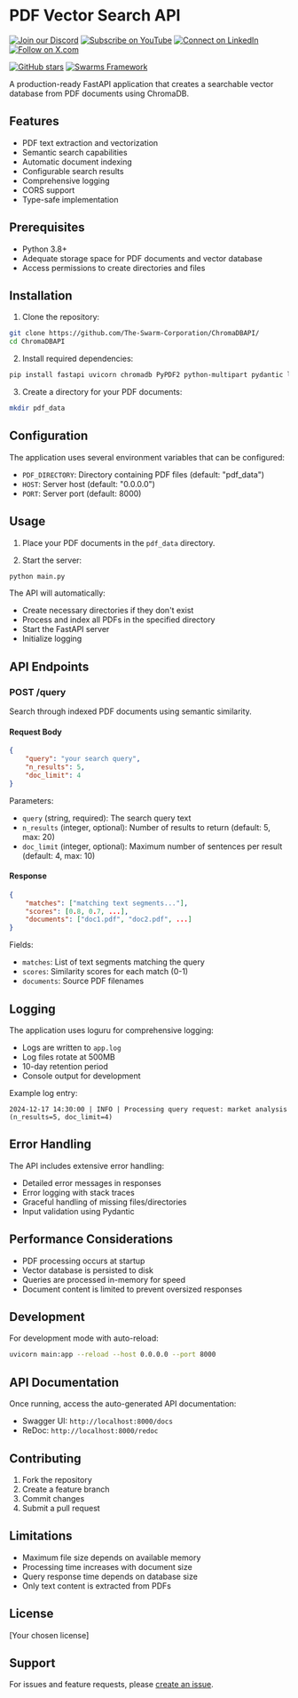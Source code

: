 
# PDF Vector Search API


[![Join our Discord](https://img.shields.io/badge/Discord-Join%20our%20server-5865F2?style=for-the-badge&logo=discord&logoColor=white)](https://discord.gg/agora-999382051935506503) [![Subscribe on YouTube](https://img.shields.io/badge/YouTube-Subscribe-red?style=for-the-badge&logo=youtube&logoColor=white)](https://www.youtube.com/@kyegomez3242) [![Connect on LinkedIn](https://img.shields.io/badge/LinkedIn-Connect-blue?style=for-the-badge&logo=linkedin&logoColor=white)](https://www.linkedin.com/in/kye-g-38759a207/) [![Follow on X.com](https://img.shields.io/badge/X.com-Follow-1DA1F2?style=for-the-badge&logo=x&logoColor=white)](https://x.com/kyegomezb)


[![GitHub stars](https://img.shields.io/github/stars/The-Swarm-Corporation/Legal-Swarm-Template?style=social)](https://github.com/The-Swarm-Corporation/Legal-Swarm-Template)
[![Swarms Framework](https://img.shields.io/badge/Built%20with-Swarms-blue)](https://github.com/kyegomez/swarms)

A production-ready FastAPI application that creates a searchable vector database from PDF documents using ChromaDB.

## Features

- PDF text extraction and vectorization
- Semantic search capabilities
- Automatic document indexing
- Configurable search results
- Comprehensive logging
- CORS support
- Type-safe implementation

## Prerequisites

- Python 3.8+
- Adequate storage space for PDF documents and vector database
- Access permissions to create directories and files

## Installation

1. Clone the repository:
```bash
git clone https://github.com/The-Swarm-Corporation/ChromaDBAPI/
cd ChromaDBAPI
```

2. Install required dependencies:
```bash
pip install fastapi uvicorn chromadb PyPDF2 python-multipart pydantic loguru
```

3. Create a directory for your PDF documents:
```bash
mkdir pdf_data
```

## Configuration

The application uses several environment variables that can be configured:

- `PDF_DIRECTORY`: Directory containing PDF files (default: "pdf_data")
- `HOST`: Server host (default: "0.0.0.0")
- `PORT`: Server port (default: 8000)

## Usage

1. Place your PDF documents in the `pdf_data` directory.

2. Start the server:
```bash
python main.py
```

The API will automatically:
- Create necessary directories if they don't exist
- Process and index all PDFs in the specified directory
- Start the FastAPI server
- Initialize logging

## API Endpoints

### POST /query

Search through indexed PDF documents using semantic similarity.

#### Request Body

```json
{
    "query": "your search query",
    "n_results": 5,
    "doc_limit": 4
}
```

Parameters:
- `query` (string, required): The search query text
- `n_results` (integer, optional): Number of results to return (default: 5, max: 20)
- `doc_limit` (integer, optional): Maximum number of sentences per result (default: 4, max: 10)

#### Response

```json
{
    "matches": ["matching text segments..."],
    "scores": [0.8, 0.7, ...],
    "documents": ["doc1.pdf", "doc2.pdf", ...]
}
```

Fields:
- `matches`: List of text segments matching the query
- `scores`: Similarity scores for each match (0-1)
- `documents`: Source PDF filenames

## Logging

The application uses loguru for comprehensive logging:

- Logs are written to `app.log`
- Log files rotate at 500MB
- 10-day retention period
- Console output for development

Example log entry:
```
2024-12-17 14:30:00 | INFO | Processing query request: market analysis (n_results=5, doc_limit=4)
```

## Error Handling

The API includes extensive error handling:

- Detailed error messages in responses
- Error logging with stack traces
- Graceful handling of missing files/directories
- Input validation using Pydantic

## Performance Considerations

- PDF processing occurs at startup
- Vector database is persisted to disk
- Queries are processed in-memory for speed
- Document content is limited to prevent oversized responses

## Development

For development mode with auto-reload:
```bash
uvicorn main:app --reload --host 0.0.0.0 --port 8000
```

## API Documentation

Once running, access the auto-generated API documentation:
- Swagger UI: `http://localhost:8000/docs`
- ReDoc: `http://localhost:8000/redoc`

## Contributing

1. Fork the repository
2. Create a feature branch
3. Commit changes
4. Submit a pull request

## Limitations

- Maximum file size depends on available memory
- Processing time increases with document size
- Query response time depends on database size
- Only text content is extracted from PDFs

## License

[Your chosen license]

## Support

For issues and feature requests, please [create an issue](your-issue-tracker-url).
